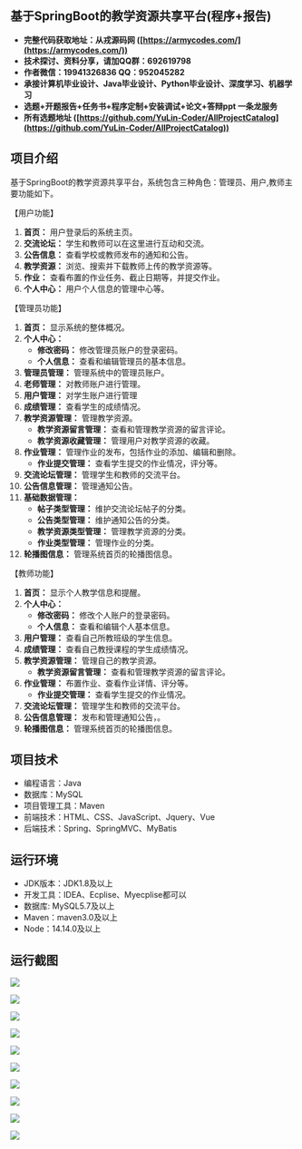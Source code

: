 ## 基于SpringBoot的教学资源共享平台(程序+报告)

- <b>完整代码获取地址：从戎源码网 ([https://armycodes.com/](https://armycodes.com/))</b>
- <b>技术探讨、资料分享，请加QQ群：692619798</b> 
- <b>作者微信：19941326836  QQ：952045282</b> 
- <b>承接计算机毕业设计、Java毕业设计、Python毕业设计、深度学习、机器学习</b>
- <b>选题+开题报告+任务书+程序定制+安装调试+论文+答辩ppt 一条龙服务</b>
- <b>所有选题地址 ([https://github.com/YuLin-Coder/AllProjectCatalog](https://github.com/YuLin-Coder/AllProjectCatalog)) </b>

## 项目介绍
基于SpringBoot的教学资源共享平台，系统包含三种角色：管理员、用户,教师主要功能如下。

【用户功能】
1. **首页：** 用户登录后的系统主页。
2. **交流论坛：** 学生和教师可以在这里进行互动和交流。
3. **公告信息：** 查看学校或教师发布的通知和公告。
4. **教学资源：** 浏览、搜索并下载教师上传的教学资源等。
5. **作业：** 查看布置的作业任务、截止日期等，并提交作业。
6. **个人中心：** 用户个人信息的管理中心等。

【管理员功能】
1. **首页：** 显示系统的整体概况。
2. **个人中心：**
   - **修改密码：** 修改管理员账户的登录密码。
   - **个人信息：** 查看和编辑管理员的基本信息。
3. **管理员管理：** 管理系统中的管理员账户。
4. **老师管理：** 对教师账户进行管理。
5. **用户管理：** 对学生账户进行管理
6. **成绩管理：** 查看学生的成绩情况。
7. **教学资源管理：** 管理教学资源。
   - **教学资源留言管理：** 查看和管理教学资源的留言评论。
   - **教学资源收藏管理：** 管理用户对教学资源的收藏。
8. **作业管理：** 管理作业的发布，包括作业的添加、编辑和删除。
   - **作业提交管理：** 查看学生提交的作业情况，评分等。
9. **交流论坛管理：** 管理学生和教师的交流平台。
10. **公告信息管理：** 管理通知公告。
11. **基础数据管理：**
    - **帖子类型管理：** 维护交流论坛帖子的分类。
    - **公告类型管理：** 维护通知公告的分类。
    - **教学资源类型管理：** 管理教学资源的分类。
    - **作业类型管理：** 管理作业的分类。
12. **轮播图信息：** 管理系统首页的轮播图信息。

【教师功能】
1. **首页：** 显示个人教学信息和提醒。
2. **个人中心：**
   - **修改密码：** 修改个人账户的登录密码。
   - **个人信息：** 查看和编辑个人基本信息。
3. **用户管理：** 查看自己所教班级的学生信息。
4. **成绩管理：** 查看自己教授课程的学生成绩情况。
5. **教学资源管理：** 管理自己的教学资源。
   - **教学资源留言管理：** 查看和管理教学资源的留言评论。
6. **作业管理：** 布置作业、查看作业详情、评分等。
   - **作业提交管理：** 查看学生提交的作业情况。
7. **交流论坛管理：** 管理学生和教师的交流平台。
8. **公告信息管理：** 发布和管理通知公告，。
9. **轮播图信息：** 管理系统首页的轮播图信息。

## 项目技术
- 编程语言：Java
- 数据库：MySQL
- 项目管理工具：Maven
- 前端技术：HTML、CSS、JavaScript、Jquery、Vue
- 后端技术：Spring、SpringMVC、MyBatis

## 运行环境
- JDK版本：JDK1.8及以上
- 开发工具：IDEA、Ecplise、Myecplise都可以
- 数据库: MySQL5.7及以上
- Maven：maven3.0及以上
- Node：14.14.0及以上

## 运行截图
![](screenshot/1.png)

![](screenshot/2.png)

![](screenshot/3.png)

![](screenshot/4.png)

![](screenshot/5.png)

![](screenshot/6.png)

![](screenshot/7.png)

![](screenshot/8.png)

![](screenshot/9.png)

![](screenshot/10.png)
